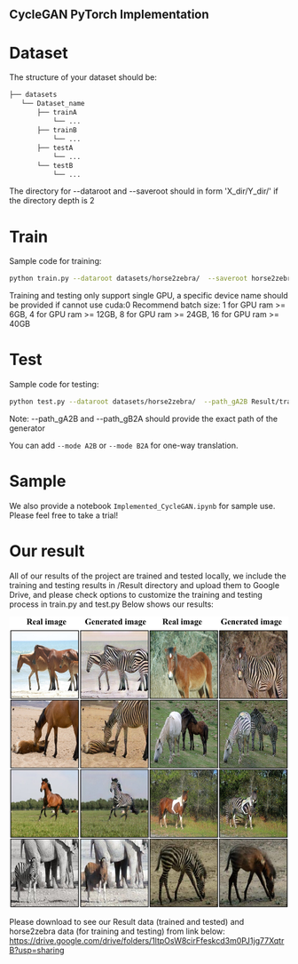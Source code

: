 ## CycleGAN PyTorch Implementation
# Dataset
The structure of your dataset should be:
```
├── datasets
   └── Dataset_name
       ├── trainA
           └── ...
       ├── trainB
           └── ...
       ├── testA
           └── ...
       └── testB
           └── ...
```
The directory for --dataroot and --saveroot should in form 'X_dir/Y_dir/' if the directory depth is 2

# Train
Sample code for training:
```Bash
python train.py --dataroot datasets/horse2zebra/  --saveroot horse2zebra/output/ --device cuda:0 --batch_size 8

```
Training and testing only support single GPU, a specific device name should be provided if cannot use cuda:0
Recommend batch size: 1 for GPU ram >= 6GB, 4 for GPU ram >= 12GB, 8 for GPU ram >= 24GB, 16 for GPU ram >= 40GB

# Test
Sample code for testing:
```Bash
python test.py --dataroot datasets/horse2zebra/  --path_gA2B Result/train/horse2zebra/output/G_AB.pth --path_gB2A Result/train/horse2zebra/output/G_BA.pth --saveroot horse2zebra/
```
Note: --path_gA2B and --path_gB2A should provide the exact path of the generator

You can add ``--mode A2B`` or ``--mode B2A`` for one-way translation.

# Sample
We also provide a notebook ```Implemented_CycleGAN.ipynb``` for sample use. Please feel free to take a trial!

# Our result
All of our results of the project are trained and tested locally, we include the training and testing results in /Result directory and upload them to Google Drive, and please check options to customize the training and testing process in train.py and test.py
Below shows our results:
<div align="center">
  <img src="./asset/resultimg.jpg">
</div>

Please download to see our Result data (trained and tested) and horse2zebra data (for training and testing) from link below: 
https://drive.google.com/drive/folders/1ltpOsW8cirFfeskcd3m0PJ1jg77XqtrB?usp=sharing 
